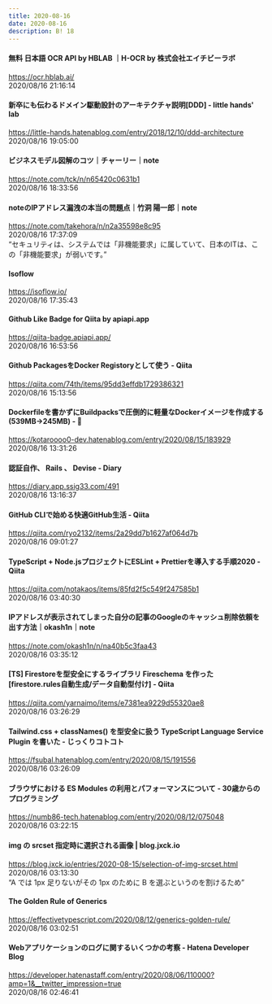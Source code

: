 ```yaml
---
title: 2020-08-16
date: 2020-08-16
description: B! 18
---
```


#### 無料 日本語 OCR API by HBLAB ｜H-OCR by 株式会社エイチビーラボ
https://ocr.hblab.ai/<br>
2020/08/16 21:16:14<br>


#### 新卒にも伝わるドメイン駆動設計のアーキテクチャ説明[DDD] - little hands' lab
https://little-hands.hatenablog.com/entry/2018/12/10/ddd-architecture<br>
2020/08/16 19:05:00<br>


#### ビジネスモデル図解のコツ｜チャーリー｜note
https://note.com/tck/n/n65420c0631b1<br>
2020/08/16 18:33:56<br>


#### noteのIPアドレス漏洩の本当の問題点｜竹洞 陽一郎｜note
https://note.com/takehora/n/n2a35598e8c95<br>
2020/08/16 17:37:09<br>
“セキュリティは、システムでは「非機能要求」に属していて、日本のITは、この「非機能要求」が弱いです。”


#### Isoflow
https://isoflow.io/<br>
2020/08/16 17:35:43<br>


#### Github Like Badge for Qiita by apiapi.app
https://qiita-badge.apiapi.app/<br>
2020/08/16 16:53:56<br>


#### Github PackagesをDocker Registoryとして使う - Qiita
https://qiita.com/74th/items/95dd3effdb1729386321<br>
2020/08/16 15:13:56<br>


#### Dockerfileを書かずにBuildpacksで圧倒的に軽量なDockerイメージを作成する(539MB->245MB) - 🤖
https://kotaroooo0-dev.hatenablog.com/entry/2020/08/15/183929<br>
2020/08/16 13:31:26<br>


#### 認証自作、 Rails 、 Devise - Diary
https://diary.app.ssig33.com/491<br>
2020/08/16 13:16:37<br>


#### GitHub CLIで始める快適GitHub生活 - Qiita
https://qiita.com/ryo2132/items/2a29dd7b1627af064d7b<br>
2020/08/16 09:01:27<br>


#### TypeScript + Node.jsプロジェクトにESLint + Prettierを導入する手順2020 - Qiita
https://qiita.com/notakaos/items/85fd2f5c549f247585b1<br>
2020/08/16 03:40:30<br>


#### IPアドレスが表示されてしまった自分の記事のGoogleのキャッシュ削除依頼を出す方法｜okash1n｜note
https://note.com/okash1n/n/na40b5c3faa43<br>
2020/08/16 03:35:12<br>


#### [TS] Firestoreを型安全にするライブラリ Fireschema を作った [firestore.rules自動生成/データ自動型付け] - Qiita
https://qiita.com/yarnaimo/items/e7381ea9229d55320ae8<br>
2020/08/16 03:26:29<br>


#### Tailwind.css + classNames() を型安全に扱う TypeScript Language Service Plugin を書いた - じっくりコトコト
https://fsubal.hatenablog.com/entry/2020/08/15/191556<br>
2020/08/16 03:26:09<br>


#### ブラウザにおける ES Modules の利用とパフォーマンスについて - 30歳からのプログラミング
https://numb86-tech.hatenablog.com/entry/2020/08/12/075048<br>
2020/08/16 03:22:15<br>


#### img の srcset 指定時に選択される画像 | blog.jxck.io
https://blog.jxck.io/entries/2020-08-15/selection-of-img-srcset.html<br>
2020/08/16 03:13:30<br>
“A では 1px 足りないがその 1px のために B を選ぶというのを割けるため”


#### The Golden Rule of Generics
https://effectivetypescript.com/2020/08/12/generics-golden-rule/<br>
2020/08/16 03:02:51<br>


#### Webアプリケーションのログに関するいくつかの考察 - Hatena Developer Blog
https://developer.hatenastaff.com/entry/2020/08/06/110000?amp=1&__twitter_impression=true<br>
2020/08/16 02:46:41<br>


